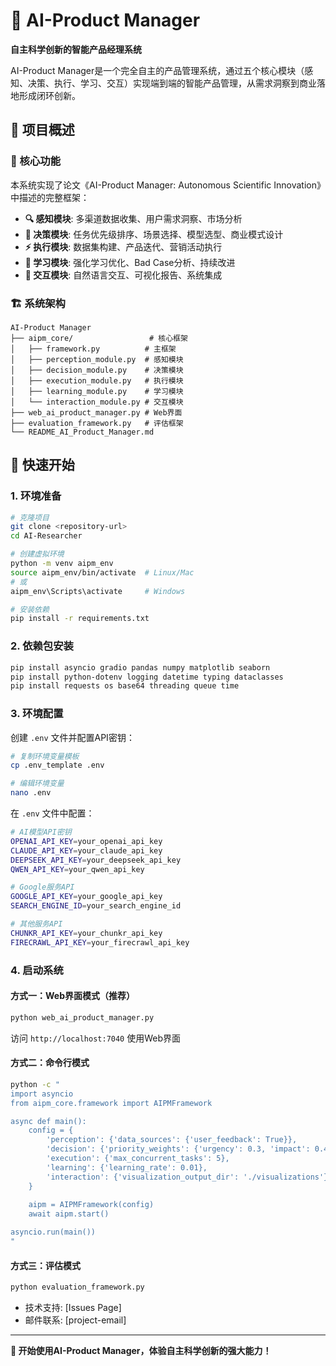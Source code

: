 # 🤖 AI-Product Manager

**自主科学创新的智能产品经理系统**

AI-Product Manager是一个完全自主的产品管理系统，通过五个核心模块（感知、决策、执行、学习、交互）实现端到端的智能产品管理，从需求洞察到商业落地形成闭环创新。

## 📖 项目概述

### 🎯 核心功能

本系统实现了论文《AI-Product Manager: Autonomous Scientific Innovation》中描述的完整框架：

- **🔍 感知模块**: 多渠道数据收集、用户需求洞察、市场分析
- **🎯 决策模块**: 任务优先级排序、场景选择、模型选型、商业模式设计  
- **⚡ 执行模块**: 数据集构建、产品迭代、营销活动执行
- **🧠 学习模块**: 强化学习优化、Bad Case分析、持续改进
- **💬 交互模块**: 自然语言交互、可视化报告、系统集成

### 🏗️ 系统架构

```
AI-Product Manager
├── aipm_core/                 # 核心框架
│   ├── framework.py          # 主框架
│   ├── perception_module.py  # 感知模块
│   ├── decision_module.py    # 决策模块
│   ├── execution_module.py   # 执行模块
│   ├── learning_module.py    # 学习模块
│   └── interaction_module.py # 交互模块
├── web_ai_product_manager.py # Web界面
├── evaluation_framework.py   # 评估框架
└── README_AI_Product_Manager.md
```

## 🚀 快速开始

### 1. 环境准备

```bash
# 克隆项目
git clone <repository-url>
cd AI-Researcher

# 创建虚拟环境
python -m venv aipm_env
source aipm_env/bin/activate  # Linux/Mac
# 或
aipm_env\Scripts\activate     # Windows

# 安装依赖
pip install -r requirements.txt
```

### 2. 依赖包安装

```bash
pip install asyncio gradio pandas numpy matplotlib seaborn
pip install python-dotenv logging datetime typing dataclasses
pip install requests os base64 threading queue time
```

### 3. 环境配置

创建 `.env` 文件并配置API密钥：

```bash
# 复制环境变量模板
cp .env_template .env

# 编辑环境变量
nano .env
```

在 `.env` 文件中配置：

```bash
# AI模型API密钥
OPENAI_API_KEY=your_openai_api_key
CLAUDE_API_KEY=your_claude_api_key
DEEPSEEK_API_KEY=your_deepseek_api_key
QWEN_API_KEY=your_qwen_api_key

# Google服务API
GOOGLE_API_KEY=your_google_api_key
SEARCH_ENGINE_ID=your_search_engine_id

# 其他服务API
CHUNKR_API_KEY=your_chunkr_api_key
FIRECRAWL_API_KEY=your_firecrawl_api_key
```

### 4. 启动系统

#### 方式一：Web界面模式（推荐）

```bash
python web_ai_product_manager.py
```

访问 `http://localhost:7040` 使用Web界面

#### 方式二：命令行模式

```bash
python -c "
import asyncio
from aipm_core.framework import AIPMFramework

async def main():
    config = {
        'perception': {'data_sources': {'user_feedback': True}},
        'decision': {'priority_weights': {'urgency': 0.3, 'impact': 0.4}},
        'execution': {'max_concurrent_tasks': 5},
        'learning': {'learning_rate': 0.01},
        'interaction': {'visualization_output_dir': './visualizations'}
    }
    
    aipm = AIPMFramework(config)
    await aipm.start()

asyncio.run(main())
"
```

#### 方式三：评估模式

```bash
python evaluation_framework.py
```


- 技术支持: [Issues Page]
- 邮件联系: [project-email]

---

**🚀 开始使用AI-Product Manager，体验自主科学创新的强大能力！**
